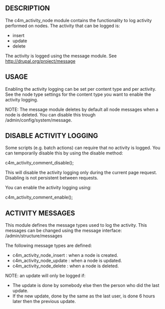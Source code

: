 DESCRIPTION
--------------------------
The c4m_activity_node module contains the functionality to log activity
performed on nodes.
The activity that can be logged is:
- insert
- update
- delete

The activity is logged using the message module.
See http://drupal.org/project/message


USAGE
--------------------------
Enabling the activity logging can be set per content type and per activity.
See the node type settings for the content type you want to enable the activity
logging.

NOTE: The message module deletes by default all node messages when a node is
deleted. You can disable this trough /admin/config/system/message.


DISABLE ACTIVITY LOGGING
--------------------------
Some scripts (e.g. batch actions) can require that no activity is logged. You
can temporarily disable this by using the disable method:

c4m_activity_comment_disable();

This will disable the activity logging only during the current page request.
Disabling is not persistent between requests.

You can enable the activity logging using:

c4m_activity_comment_enable();


ACTIVITY MESSAGES
--------------------------
This module defines the message types used to log the activity.
This messages can be changed using the message interface:
/admin/structure/messages

The following message types are defined:
- c4m_activity_node_insert : when a node is created.
- c4m_activity_node_update : when a node is updated.
- c4m_activity_node_delete : when a node is deleted.

NOTE: an update will only be logged if:
- The update is done by somebody else then the person who did the last update.
- If the new update, done by the same as the last user, is done 6 hours later
  then the previous update.
